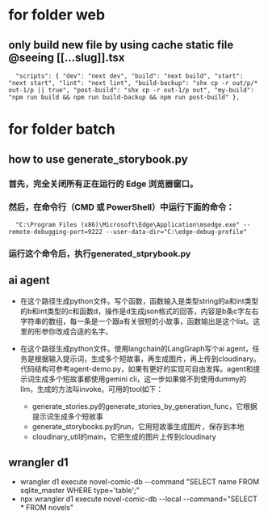# for folder web
## only build new file by using cache static file @seeing [[...slug]].tsx
`	"scripts": {
		"dev": "next dev",
		"build": "next build",
		"start": "next start",
		"lint": "next lint",
		"build-backup": "shx cp -r out/p/* out-1/p || true",
		"post-build": "shx cp -r out-1/p out",
		"my-build": "npm run build && npm run build-backup && npm run post-build"
	}, `

# for folder batch

## how to use generate_storybook.py

### 首先，完全关闭所有正在运行的 Edge 浏览器窗口。

### 然后，在命令行（CMD 或 PowerShell）中运行下面的命令：
`   "C:\Program Files (x86)\Microsoft\Edge\Application\msedge.exe" --remote-debugging-port=9222 --user-data-dir="C:\edge-debug-profile"  `

### 运行这个命令后，执行generated_stprybook.py


## ai agent
- 在这个路径生成python文件。写个函数，函数输入是类型string的a和int类型的b和int类型的c和函数d，操作是d生成json格式的回答，内容是b条c字左右字符串的数组，每一条是一个跟a有关很短的小故事，函数输出是这个list。这里的形参你改成合适的名字。 

- 在这个路径生成python文件。使用langchain的LangGraph写个ai agent，任务是根据输入提示词，生成多个短故事，再生成图片，再上传到cloudinary。代码结构可参考agent-demo.py，如果有更好的实现可自由发挥。agent和提示词生成多个短故事都使用gemini cli，这一步如果做不到使用dummy的llm，生成的方法叫invoke。可用的tool如下：
    - generate_stories.py的generate_stories_by_generation_func，它根据提示词生成多个短故事
    - generate_storybooks.py的run，它用短故事生成图片，保存到本地
    - cloudinary_util的main，它把生成的图片上传到cloudinary

## wrangler d1
- wrangler d1 execute novel-comic-db --command "SELECT name FROM sqlite_master WHERE type='table';"
- npx wrangler d1 execute novel-comic-db --local --command="SELECT * FROM novels"

 <!-- 很好，本地已经实现了利用缓存只更新部分文件的功能，这个能在github action实现吗？ -->
 <!-- 怎么用gemini cli做llm？ -->
 <!-- 做ai agent -->
